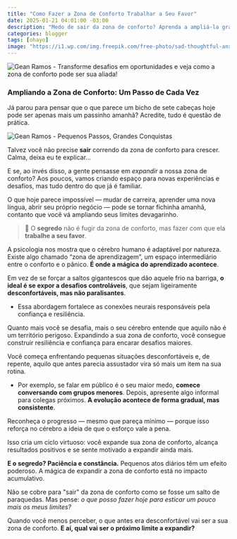 ```yaml
---
title: "Como Fazer a Zona de Conforto Trabalhar a Seu Favor"
date: 2025-01-21 04:01:00 -03:00
description: "Medo de sair da zona de conforto? Aprenda a ampliá-la gradualmente e conquiste mais!"
categories: blogger
tags: [ohayo]
image: "https://i1.wp.com/img.freepik.com/free-photo/sad-thoughtful-anxious-woman-listening-music-using-smartphone_482257-19436.jpg?resize=720,405"
---
```


![Gean Ramos - Transforme desafios em oportunidades e veja como a zona de conforto pode ser sua aliada!](https://cdn.jsdelivr.net/gh/geanramos/files/img/rising-tag.png)
### Ampliando a Zona de Conforto: Um Passo de Cada Vez

Já parou para pensar que o que parece um bicho de sete cabeças hoje pode ser apenas mais um passinho amanhã? Acredite, tudo é questão de prática.


![Gean Ramos - Pequenos Passos, Grandes Conquistas](https://i1.wp.com/img.freepik.com/free-photo/sad-thoughtful-anxious-woman-listening-music-using-smartphone_482257-19436.jpg?resize=720,405)

Talvez você não precise **sair** correndo da zona de conforto para crescer. Calma, deixa eu te explicar...

E se, ao invés disso, a gente pensasse em *expandir* a nossa zona de conforto? Aos poucos, vamos criando espaço para novas experiências e desafios, mas tudo dentro do que já é familiar.

O que hoje parece impossível — mudar de carreira, aprender uma nova língua, abrir seu próprio negócio — pode se tornar fichinha amanhã, contanto que você vá ampliando seus limites devagarinho.

> 🦋 O **segredo** não é fugir da zona de conforto, mas fazer com que ela **trabalhe a seu favor**.

A psicologia nos mostra que o cérebro humano é adaptável por natureza. Existe algo chamado “zona de aprendizagem”, um espaço intermediário entre o conforto e o pânico. **É onde a mágica do aprendizado acontece**.

Em vez de se forçar a saltos gigantescos que dão aquele frio na barriga, **o ideal é se expor a desafios controláveis**, que sejam ligeiramente **desconfortáveis, mas não paralisantes**.

- Essa abordagem fortalece as conexões neurais responsáveis pela confiança e resiliência.

Quanto mais você se desafia, mais o seu cérebro entende que aquilo não é um território perigoso. Expandindo a sua zona de conforto, você consegue construir resiliência e confiança para encarar desafios maiores.

Você começa enfrentando pequenas situações desconfortáveis e, de repente, aquilo que antes parecia assustador vira só mais um item na sua rotina.

- Por exemplo, se falar em público é o seu maior medo, **comece conversando com grupos menores**. Depois, apresente algo informal para colegas próximos. **A evolução acontece de forma gradual, mas consistente**.

Reconheça o progresso — mesmo que pareça mínimo — porque isso reforça no cérebro a ideia de que o esforço vale a pena.

Isso cria um ciclo virtuoso: você expande sua zona de conforto, alcança resultados positivos e se sente motivado a expandir ainda mais.

**E o segredo? Paciência e constância.** Pequenos atos diários têm um efeito poderoso. A mágica de expandir a zona de conforto está no impacto acumulativo.

Não se cobre para "sair" da zona de conforto como se fosse um salto de paraquedas. Mas pense: _o que posso fazer hoje para esticar um pouco mais os meus limites?_

Quando você menos perceber, o que antes era desconfortável vai ser a sua zona de conforto. **E aí, qual vai ser o próximo limite a expandir?**
